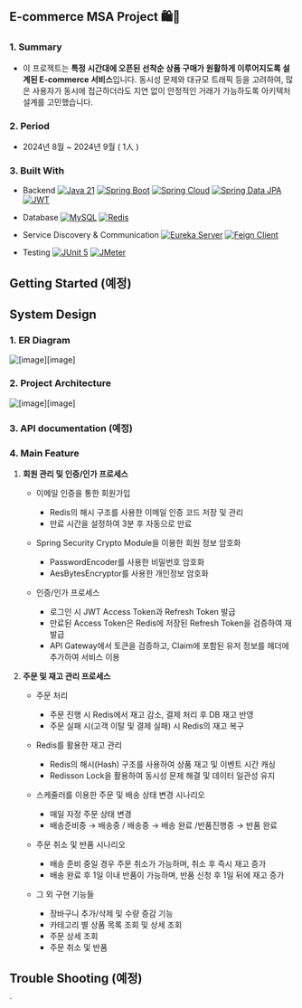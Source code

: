 <!-- ABOUT THE PROJECT -->
##  E-commerce MSA Project 🛍️🛒 

### 1. Summary

* 이 프로젝트는 **특정 시간대에 오픈된 선착순 상품 구매가 원활하게 이루어지도록 설계된 E-commerce 서비스**입니다. 동시성 문제와 대규모 트래픽 등을 고려하여,  많은 사용자가 동시에 접근하더라도 지연 없이 안정적인 거래가 가능하도록  아키텍처 설계를 고민했습니다.

### 2. Period

* 2024년 8월 ~ 2024년 9월 ( 1人 )

### 3. Built With

* Backend
  [![Java 21][Java]][Java-url] [![Spring Boot][SpringBoot]][SpringBoot-url] [![Spring Cloud][SpringCloud]][SpringCloud-url] [![Spring Data JPA][SpringDataJPA]][SpringDataJPA-url] [![JWT][JWT]][JWT-url]

* Database
  [![MySQL][MySQL]][MySQL-url] [![Redis][Redis]][Redis-url]

* Service Discovery & Communication
  [![Eureka Server][EurekaServer]][EurekaServer-url] [![Feign Client][FeignClient]][FeignClient-url]

* Testing
  [![JUnit 5][JUnit5]][JUnit5-url] [![JMeter][JMeter]][JMeter-url]

## Getting Started (예정)

##  System Design 

### 1. ER Diagram
![[image][image]][erd-url]

### 2. Project Architecture
![[image][image]][architecture-url]
### 3. API documentation (예정)

### 4. Main Feature

1.  **회원 관리 및 인증/인가 프로세스**

	- 이메일 인증을 통한 회원가입 
		- Redis의 해시 구조를 사용한 이메일 인증 코드 저장 및 관리
		- 만료 시간을 설정하여 3분 후 자동으로 만료

	- Spring Security Crypto Module을 이용한 회원 정보 암호화 
		- PasswordEncoder를 사용한 비밀번호 암호화 
		- AesBytesEncryptor를 사용한 개인정보 암호화 

	- 인증/인가 프로세스
		- 로그인 시 JWT Access Token과 Refresh Token 발급
		- 만료된 Access Token은 Redis에 저장된 Refresh Token을 검증하여 재발급
		- API Gateway에서 토큰을 검증하고, Claim에 포함된 유저 정보를 헤더에 추가하여 서비스 이용
	
2.  **주문 및 재고 관리 프로세스**

	- 주문 처리 
		- 주문 진행 시 Redis에서 재고 감소, 결제 처리 후 DB 재고 반영
		- 주문 실패 시(고객 이탈 및 결제 실패) 시 Redis의 재고 복구
		
	- Redis를 활용한 재고 관리
		- Redis의 해시(Hash) 구조를 사용하여 상품 재고 및 이벤트 시간 캐싱
		- Redisson Lock을 활용하여 동시성 문제 해결 및 데이터 일관성 유지

	-  스케줄러를 이용한 주문 및 배송 상태 변경 시나리오
		- 매일 자정 주문 상태 변경 
		- 배송준비중 → 배송중 / 배송중 → 배송 완료 /반품진행중 → 반품 완료

	-  주문 취소 및 반품 시나리오
		- 배송 준비 중일 경우 주문 취소가 가능하며, 취소 후 즉시 재고 증가 
		- 배송 완료 후 1일 이내 반품이 가능하며, 반품 신청 후 1일 뒤에 재고 증가
		
	- 그 외 구현 기능들
		- 장바구니 추가/삭제 및 수량 증감 기능
		- 카테고리 별 상품 목록 조회 및 상세 조회
		- 주문 상세 조회
		- 주문 취소 및 반품

## Trouble Shooting (예정)
`
<!-- MARKDOWN LINKS & IMAGES -->
[Java]: https://img.shields.io/badge/Java-ED8B00?style=for-the-badge&logo=openjdk&logoColor=white
[Java-url]: https://www.oracle.com/java/
[SpringBoot]: https://img.shields.io/badge/Spring_Boot-6DB33F?style=for-the-badge&logo=springboot&logoColor=white
[SpringBoot-url]: https://spring.io/projects/spring-boot
[SpringCloud]: https://img.shields.io/badge/Spring_Cloud-6DB33F?style=for-the-badge&logo=spring&logoColor=white
[SpringCloud-url]: https://spring.io/projects/spring-cloud
[SpringDataJPA]: https://img.shields.io/badge/Spring_Data_JPA-6DB33F?style=for-the-badge&logo=spring&logoColor=white
[SpringDataJPA-url]: https://spring.io/projects/spring-data-jpa
[MySQL]: https://img.shields.io/badge/MySQL-00758F?style=for-the-badge&logo=mysql&logoColor=white
[MySQL-url]: https://www.mysql.com/
[Redis]: https://img.shields.io/badge/Redis-D82C20?style=for-the-badge&logo=redis&logoColor=white
[Redis-url]: https://redis.io/
[JWT]: https://img.shields.io/badge/JSON_Web_Tokens-000000?style=for-the-badge&logo=json-web-tokens&logoColor=white
[JWT-url]: https://jwt.io/
[JUnit5]: https://img.shields.io/badge/JUnit_5-25A162?style=for-the-badge&logo=junit5&logoColor=white
[JUnit5-url]: https://junit.org/junit5/
[JMeter]: https://img.shields.io/badge/JMeter-D73D4A?style=for-the-badge&logo=apache&logoColor=white
[JMeter-url]: https://jmeter.apache.org/
[EurekaServer]: https://img.shields.io/badge/Eureka_Server-6DB33F?style=for-the-badge&logo=spring&logoColor=white
[EurekaServer-url]: https://spring.io/projects/spring-cloud-netflix
[FeignClient]: https://img.shields.io/badge/Feign_Client-6DB33F?style=for-the-badge&logo=spring&logoColor=white
[FeignClient-url]: https://spring.io/projects/spring-cloud-openfeign
[erd-url]: https://private-user-images.githubusercontent.com/174220273/364687102-d330acb5-e4cc-4dd1-b736-97f91e6b5a2a.png?jwt=eyJhbGciOiJIUzI1NiIsInR5cCI6IkpXVCJ9.eyJpc3MiOiJnaXRodWIuY29tIiwiYXVkIjoicmF3LmdpdGh1YnVzZXJjb250ZW50LmNvbSIsImtleSI6ImtleTUiLCJleHAiOjE3MjU1MjQ3MjUsIm5iZiI6MTcyNTUyNDQyNSwicGF0aCI6Ii8xNzQyMjAyNzMvMzY0Njg3MTAyLWQzMzBhY2I1LWU0Y2MtNGRkMS1iNzM2LTk3ZjkxZTZiNWEyYS5wbmc_WC1BbXotQWxnb3JpdGhtPUFXUzQtSE1BQy1TSEEyNTYmWC1BbXotQ3JlZGVudGlhbD1BS0lBVkNPRFlMU0E1M1BRSzRaQSUyRjIwMjQwOTA1JTJGdXMtZWFzdC0xJTJGczMlMkZhd3M0X3JlcXVlc3QmWC1BbXotRGF0ZT0yMDI0MDkwNVQwODIwMjVaJlgtQW16LUV4cGlyZXM9MzAwJlgtQW16LVNpZ25hdHVyZT02OWNlNzA0ZDlkZjlhNzg4OGVlZTJhMmJjN2Y5MWQ1MmZjZTAxMmNkMTc4NDg5ZDMyY2I4MGY3OTY1YmU5NmY3JlgtQW16LVNpZ25lZEhlYWRlcnM9aG9zdCZhY3Rvcl9pZD0wJmtleV9pZD0wJnJlcG9faWQ9MCJ9.QWhsLfWVlHv6dZ8KopE0jP1TA0aiuqI4x6sZ_OrtlE8
[architecture-url]: https://private-user-images.githubusercontent.com/174220273/364977919-faa37c3c-7cd5-4aca-938c-fcb1dbdf1bf4.png?jwt=eyJhbGciOiJIUzI1NiIsInR5cCI6IkpXVCJ9.eyJpc3MiOiJnaXRodWIuY29tIiwiYXVkIjoicmF3LmdpdGh1YnVzZXJjb250ZW50LmNvbSIsImtleSI6ImtleTUiLCJleHAiOjE3MjU1NzgwOTYsIm5iZiI6MTcyNTU3Nzc5NiwicGF0aCI6Ii8xNzQyMjAyNzMvMzY0OTc3OTE5LWZhYTM3YzNjLTdjZDUtNGFjYS05MzhjLWZjYjFkYmRmMWJmNC5wbmc_WC1BbXotQWxnb3JpdGhtPUFXUzQtSE1BQy1TSEEyNTYmWC1BbXotQ3JlZGVudGlhbD1BS0lBVkNPRFlMU0E1M1BRSzRaQSUyRjIwMjQwOTA1JTJGdXMtZWFzdC0xJTJGczMlMkZhd3M0X3JlcXVlc3QmWC1BbXotRGF0ZT0yMDI0MDkwNVQyMzA5NTZaJlgtQW16LUV4cGlyZXM9MzAwJlgtQW16LVNpZ25hdHVyZT0wZjhlMjY3ZDg2ZWE4YTYzMGNmYzUyZTg5OGVmMmUyNTRhNGFmYWYwNzE0NzMxNmNkNjEwYjQ2ZGVmMzc1NDNkJlgtQW16LVNpZ25lZEhlYWRlcnM9aG9zdCZhY3Rvcl9pZD0wJmtleV9pZD0wJnJlcG9faWQ9MCJ9.DEtFyoMaXMKInj9xNZbUrpUwsc5YVx-0I4mQo3mDDxY

